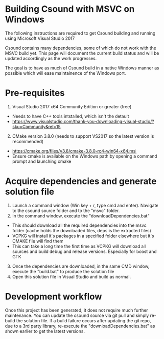 # Building Csound with MSVC on Windows
The following instructions are required to get Csound building and running using Microsoft Visual Studio 2017

Csound contains many dependencies, some of which do not work with the MSVC build yet. This page will document the current build status and will be updated accordingly as the work progresses. 

The goal is to have as much of Csound build in a native Windows manner as possible which will ease maintainence of the Windows port.

# Pre-requisites
1. Visual Studio 2017 x64 Community Edition or greater (free)
 * Needs to have C++ tools intstalled, which isn't the detault
 * https://www.visualstudio.com/thank-you-downloading-visual-studio/?sku=Community&rel=15
2. CMake version 3.8.0 (needs to support VS2017 so the latest version is recommended)
 * https://cmake.org/files/v3.8/cmake-3.8.0-rc4-win64-x64.msi
 * Ensure cmake is available on the Windows path by opening a command prompt and launching cmake

# Acquire dependencies and generate solution file
1. Launch a command window (Win key + r, type cmd and enter). Navigate to the csound source folder and to the "msvc" folder.
2. In the command window, execute the "downloadDependencies.bat" 
 * This should download all the required dependencies into the msvc folder (cache holds the downloaded files, deps is the extracted files)
 * VCPKG will install it's packages in a specified folder elsewhere but it's CMAKE file will find them
 * This can take a long time the first time as VCPKG will download all sources and build debug and release versions. Especially for boost and GTK
3. Once the dependencies are downloaded, in the same CMD window, execute the "build.bat" to produce the solution file
4. Open this solution file in Visual Studio and build as normal.

# Development workflow
Once this project has been generated, it does not require much further maintenance. You can update the csound source via git pull and simply re-build the solution file.
If a build failure occurs after updating the git repo, due to a 3rd party library, re-execute the "downloadDependencies.bat" as shown earlier to get the latest versions.